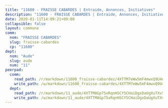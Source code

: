 ```yaml
---
title: "11600 - FRAISSE CABARDES | Entraide, Annonces, Initiatives"
description: "11600 - FRAISSE CABARDES | Entraide, Annonces, Initiatives"
date: 2020-01-11T14:09:21+09:00
collapsible: false
layout: commune
comm:
  nom: "FRAISSE CABARDES"
  slug: fraisse-cabardes
  cp: "11600"
dept:
  nom: "Aude"
  slug: aude
  num: "11"
peerpad:
  comm:
    read_path: /r/markdown/11600_fraisse-cabardes/4XTTM7eWw5mF4mwxQ9U4nkXrzbNGkCNmKmVzbCRZChbjt2njG
    write_path: /w/markdown/11600_fraisse-cabardes/4XTTM7eWw5mF4mwxQ9U4nkXrzbNGkCNmKmVzbCRZChbjt2njG-K3TgUpkkQhs1rHffRfw5SWfgQxesaJUuVVbi7ijKLffMSN4V4etBkj1jtteaatVeZGmLTorgszGe5ai272HUDgy5YrXLgLN1Bji9hSoxjZVjR6S3cmWyTRgc3w9TyUgg7c1b5eZC
  dept:
    read_path: /r/markdown/11_aude/4XTTMAGp75xRqnHSCY5CHaiDgxDaUgXuTXvSZDHnY1JdjJiUk
    write_path: /w/markdown/11_aude/4XTTMAGp75xRqnHSCY5CHaiDgxDaUgXuTXvSZDHnY1JdjJiUk-K3TgUenjCPDfs1W21bst2JvrPDW324QBfMvPid11puzXxXGQEeNw9p4QtfnUhSn4LYSwR6UDBQmdr3wFq2CDRGqNz2QynSm58zgCpz2PKP6Y24UTpxW22MudfeZ339ZPKnHm6XTr
---
```


